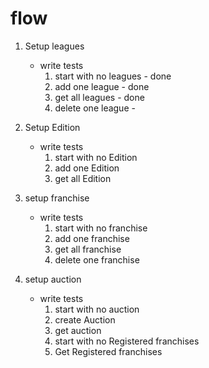# flow

1. Setup leagues

   - write tests
     1. start with no leagues - done
     2. add one league - done
     3. get all leagues - done
     4. delete one league -

2. Setup Edition

   - write tests
     1. start with no Edition
     2. add one Edition
     3. get all Edition

3. setup franchise

   - write tests
     1. start with no franchise
     2. add one franchise
     3. get all franchise
     4. delete one franchise

4. setup auction
   - write tests
     1. start with no auction
     2. create Auction
     3. get auction
     4. start with no Registered franchises
     5. Get Registered franchises
